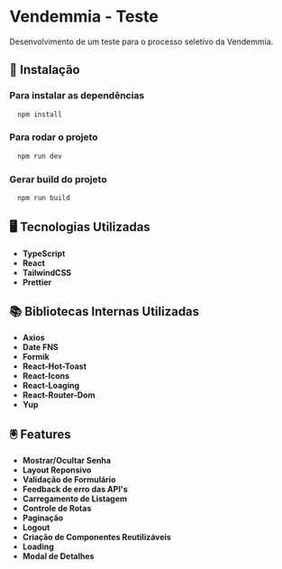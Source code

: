 # Vendemmia - Teste

Desenvolvimento de um teste para o processo seletivo da Vendemmia.

## 🔧 Instalação

### Para instalar as dependências

```bash
  npm install
```

### Para rodar o projeto

```bash
  npm run dev
```

### Gerar build do projeto

```bash
  npm run build
```

## 🖥️ Tecnologias Utilizadas

-   **TypeScript**
-   **React**
-   **TailwindCSS**
-   **Prettier**

## 📚 Bibliotecas Internas Utilizadas

-   **Axios**
-   **Date FNS**
-   **Formik**
-   **React-Hot-Toast**
-   **React-Icons**
-   **React-Loaging**
-   **React-Router-Dom**
-   **Yup**

## 🖲️ Features

-   **Mostrar/Ocultar Senha**
-   **Layout Reponsivo**
-   **Validação de Formulário**
-   **Feedback de erro das API's**
-   **Carregamento de Listagem**
-   **Controle de Rotas**
-   **Paginação**
-   **Logout**
-   **Criação de Componentes Reutilizáveis**
-   **Loading**
-   **Modal de Detalhes**
